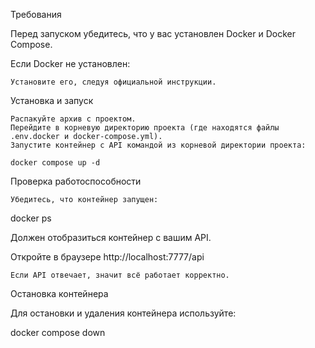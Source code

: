 Требования

Перед запуском убедитесь, что у вас установлен Docker и Docker Compose.

Если Docker не установлен:

    Установите его, следуя официальной инструкции.

Установка и запуск

    Распакуйте архив с проектом.
    Перейдите в корневую директорию проекта (где находятся файлы .env.docker и docker-compose.yml).
    Запустите контейнер с API командой из корневой директории проекта:

    docker compose up -d

Проверка работоспособности

    Убедитесь, что контейнер запущен:

docker ps

Должен отобразиться контейнер с вашим API.

Откройте в браузере http://localhost:7777/api

    Если API отвечает, значит всё работает корректно.

Остановка контейнера

Для остановки и удаления контейнера используйте:

docker compose down
